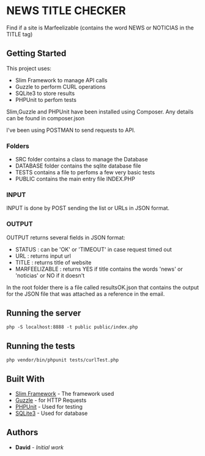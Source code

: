 # NEWS TITLE CHECKER

Find if a site is Marfeelizable (contains the word NEWS or NOTICIAS in the TITLE tag)

## Getting Started

This project uses:

- Slim Framework to manage API calls
- Guzzle to perform CURL operations
- SQLite3 to store results
- PHPUnit to perfom tests

Slim,Guzzle and PHPUnit have been installed using Composer. Any details can be found in composer.json

I've been using POSTMAN to send requests to API.

### Folders

- SRC folder contains a class to manage the Database
- DATABASE folder contains the sqlite database file
- TESTS contains a file to perfoms a few very basic tests
- PUBLIC contains the main entry file INDEX.PHP


### INPUT

INPUT is done by POST sending the list or URLs in JSON format.


### OUTPUT

OUTPUT returns several fields in JSON format:

- STATUS : can be 'OK' or 'TIMEOUT' in case request timed out
- URL : returns input url
- TITLE : returns title of website
- MARFEELIZABLE : returns YES if title contains the words 'news' or 'noticias' or NO if it doesn't

In the root folder there is a file called resultsOK.json that contains the output for the JSON file that was attached as a reference in the email.


## Running the server

`php -S localhost:8888 -t public public/index.php`


## Running the tests

`php vendor/bin/phpunit tests/curlTest.php`


## Built With

* [Slim Framework](http://slimframework.com) - The framework used
* [Guzzle](http://guzzlephp.org) - for HTTP Requests
* [PHPUnit](http://phpunit.de) - Used for testing
* [SQLite3](http://sqlite.org) - Used for database

## Authors

* **David** - *Initial work*